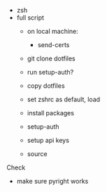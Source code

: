- zsh
- full script
    - on local machine:
        - send-certs

    - git clone dotfiles
    - run setup-auth? 
    - copy dotfiles
    - set zshrc as default, load

    - install packages
    - setup-auth
    - setup api keys
    - source

Check
- make sure pyright works
